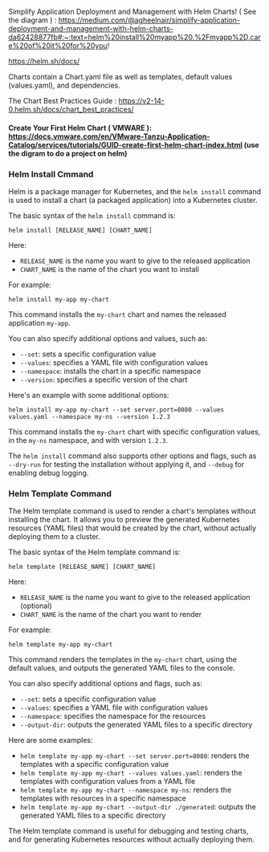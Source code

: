 Simplify Application Deployment and Management with Helm Charts!  ( See the diagram ) : https://medium.com/@agheelnair/simplify-application-deployment-and-management-with-helm-charts-da62428877fb#:~:text=helm%20install%20myapp%20.%2Fmyapp%2D,care%20of%20it%20for%20you!

https://helm.sh/docs/

Charts contain a Chart.yaml file as well as templates, default values (values.yaml), and dependencies.

The Chart Best Practices Guide : https://v2-14-0.helm.sh/docs/chart_best_practices/

#### Create Your First Helm Chart ( VMWARE ): https://docs.vmware.com/en/VMware-Tanzu-Application-Catalog/services/tutorials/GUID-create-first-helm-chart-index.html (use the digram to do a project on helm)


### **Helm Install Cmmand**


Helm is a package manager for Kubernetes, and the `helm install` command is used to install a chart (a packaged application) into a Kubernetes cluster.

The basic syntax of the `helm install` command is:
```
helm install [RELEASE_NAME] [CHART_NAME]
```
Here:

- `RELEASE_NAME` is the name you want to give to the released application
- `CHART_NAME` is the name of the chart you want to install

For example:
```
helm install my-app my-chart
```
This command installs the `my-chart` chart and names the released application `my-app`.

You can also specify additional options and values, such as:

- `--set`: sets a specific configuration value
- `--values`: specifies a YAML file with configuration values
- `--namespace`: installs the chart in a specific namespace
- `--version`: specifies a specific version of the chart

Here's an example with some additional options:
```
helm install my-app my-chart --set server.port=8080 --values values.yaml --namespace my-ns --version 1.2.3
```
This command installs the `my-chart` chart with specific configuration values, in the `my-ns` namespace, and with version `1.2.3`.

The `helm install` command also supports other options and flags, such as `--dry-run` for testing the installation without applying it, and `--debug` for enabling debug logging.


### **Helm Template Command**



The Helm template command is used to render a chart's templates without installing the chart. It allows you to preview the generated Kubernetes resources (YAML files) that would be created by the chart, without actually deploying them to a cluster.

The basic syntax of the Helm template command is:
```
helm template [RELEASE_NAME] [CHART_NAME]
```
Here:

- `RELEASE_NAME` is the name you want to give to the released application (optional)
- `CHART_NAME` is the name of the chart you want to render

For example:
```
helm template my-app my-chart
```
This command renders the templates in the `my-chart` chart, using the default values, and outputs the generated YAML files to the console.

You can also specify additional options and flags, such as:

- `--set`: sets a specific configuration value
- `--values`: specifies a YAML file with configuration values
- `--namespace`: specifies the namespace for the resources
- `--output-dir`: outputs the generated YAML files to a specific directory

Here are some examples:

- `helm template my-app my-chart --set server.port=8080`: renders the templates with a specific configuration value
- `helm template my-app my-chart --values values.yaml`: renders the templates with configuration values from a YAML file
- `helm template my-app my-chart --namespace my-ns`: renders the templates with resources in a specific namespace
- `helm template my-app my-chart --output-dir ./generated`: outputs the generated YAML files to a specific directory

The Helm template command is useful for debugging and testing charts, and for generating Kubernetes resources without actually deploying them.




